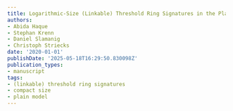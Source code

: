 ```yaml
---
title: Logarithmic-Size (Linkable) Threshold Ring Signatures in the Plain Model
authors:
- Abida Haque
- Stephan Krenn
- Daniel Slamanig
- Christoph Striecks
date: '2020-01-01'
publishDate: '2025-05-18T16:29:50.830098Z'
publication_types:
- manuscript
tags:
- (linkable) threshold ring signatures
- compact size
- plain model
---
```

